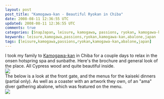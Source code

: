 ```yaml
---           
layout: post
post_title: "Kamogawa-kan - Beautiful Ryokan in Chiba"
date: 2008-08-11 12:36:55 UTC
updated: 2008-08-11 12:36:55 UTC
comments: true
categories: [SnapJapan, leisure, kamogawa, passions, ryokan, kamogawa-kan, abalone, japan]
keywords: leisure,kamogawa,passions,ryokan,kamogawa-kan,abalone,japan
tags: [leisure,kamogawa,passions,ryokan,kamogawa-kan,abalone,japan]
---
```

 
I took my family to [Kamogawa-kan](http://www.kamogawakan.co.jp) in Chiba for a couple days to relax in the onsen hotspring spa and sunbathe. Here's the brochure and general look of the place. All Cypress wood and quite beautiful inside. <br /><img class="right" src="http://rickcogley.smugmug.com/photos/349519220_5Jvgc-M.jpg" /><br />The below is a look at the front gate, and the menus for the kaiseki dinners (partial only). As well as a coaster with an artwork they own, of an "ama" diver gathering abalone, which was featured on the menu. <br />![](http://rickcogley.smugmug.com/photos/349519175_YL9gz-M.jpg "")<br />
